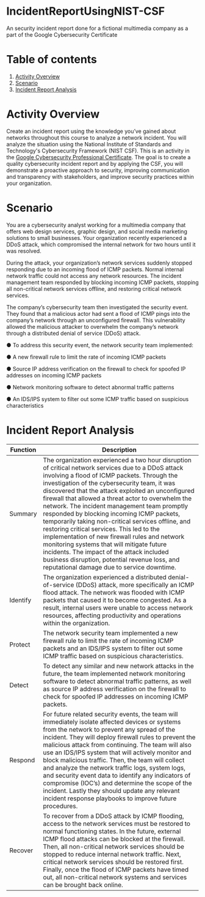 # IncidentReportUsingNIST-CSF
An security incident report done for a fictional multimedia company as a part of the Google Cybersecurity Certificate

# Table of contents
1. [Activity Overview](#activity-overview)
2. [Scenario](#scenario)
3. [Incident Report Analysis](#incident-report-analysis)

# Activity Overview
Create an incident report using the knowledge you’ve gained about networks throughout this course to analyze a network incident. You will analyze the situation using the National Institute of Standards and Technology's Cybersecurity Framework (NIST CSF). This is an activity in the [Google Cybersecurity Professional Certificate](https://www.coursera.org/google-certificates/cybersecurity-certificate). The goal is to create a quality cybersecurity incident report and by applying the CSF, you will demonstrate a proactive approach to security, improving communication and transparency with stakeholders, and improve security practices within your organization.

# Scenario
You are a cybersecurity analyst working for a multimedia company that offers web design services, graphic design, and social media marketing solutions to small businesses. Your organization recently experienced a DDoS attack, which compromised the internal network for two hours until it was resolved.

During the attack, your organization’s network services suddenly stopped responding due to an incoming flood of ICMP packets. Normal internal network traffic could not access any network resources. The incident management team responded by blocking incoming ICMP packets, stopping all non-critical network services offline, and restoring critical network services. 

The company’s cybersecurity team then investigated the security event. They found that a malicious actor had sent a flood of ICMP pings into the company’s network through an unconfigured firewall. This vulnerability allowed the malicious attacker to overwhelm the company’s network through a distributed denial of service (DDoS) attack. 

● To address this security event, the network security team implemented: 

● A new firewall rule to limit the rate of incoming ICMP packets

● Source IP address verification on the firewall to check for spoofed IP addresses on incoming ICMP packets

● Network monitoring software to detect abnormal traffic patterns

● An IDS/IPS system to filter out some ICMP traffic based on suspicious characteristics

# Incident Report Analysis

| Function | Description |
|--------------------|---------------|
| Summary | The organization experienced a two hour disruption of critical network services due to a DDoS attack involving a flood of ICMP packets. Through the investigation of the cybersecurity team, it was discovered that the attack exploited an unconfigured firewall that allowed a threat actor to overwhelm the network. The incident management team promptly responded by blocking incoming ICMP packets, temporarily taking non-critical services offline, and restoring critical services. This led to the implementation of new firewall rules and network monitoring systems that will mitigate future incidents. The impact of the attack included business disruption, potential revenue loss, and reputational damage due to service downtime. |
| Identify   | The organization experienced a distributed denial-of-service (DDoS) attack, more specifically an ICMP flood attack. The network was flooded with ICMP packets that caused it to become congested. As a result, internal users were unable to access network resources, affecting productivity and operations within the organization. | 
| Protect  | The network security team implemented a new firewall rule to limit the rate of incoming ICMP packets and an IDS/IPS system to filter out some ICMP traffic based on suspicious characteristics.  |
| Detect | To detect any similar and new network attacks in the future, the team implemented network monitoring software to detect abnormal traffic patterns, as well as source IP address verification on the firewall to check for spoofed IP addresses on incoming ICMP packets.  | 
| Respond  |For future related security events, the team will immediately isolate affected devices or systems from the network to prevent any spread of the incident. They will deploy firewall rules to prevent the malicious attack from continuing. The team will also use an IDS/IPS system that will actively monitor and block malicious traffic. Then, the team will collect and analyze the network traffic logs, system logs, and security event data to identify any indicators of compromise (IOC’s) and determine the scope of the incident. Lastly they should update any relevant incident response playbooks to improve future procedures. |
| Recover | To recover from a DDoS attack by ICMP flooding, access to the network services must be restored to normal functioning states. In the future, external ICMP flood attacks can be blocked at the firewall. Then, all non-critical network services should be stopped to reduce internal network traffic. Next, critical network services should be restored first. Finally, once the flood of ICMP packets have timed out, all non-critical network systems and services can be brought back online. |

